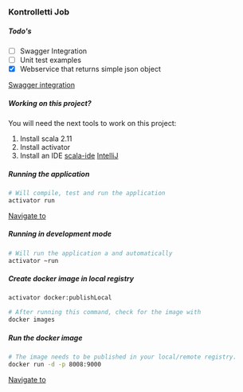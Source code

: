 ### Kontrolletti Job

##### Todo's
- [ ] Swagger Integration
- [ ] Unit test examples
- [x] Webservice that returns simple json object
  
[Swagger integration](https://github.com/swagger-api/swagger-core/tree/develop_scala-2.11/modules/swagger-play2)  



##### Working on this project?
You will need the next tools to work on this project:  
1. Install scala 2.11  
1. Install activator  
1. Install an IDE [scala-ide](http://scala-ide.org/) [IntelliJ](https://www.jetbrains.com/idea/features/scala.html)  




##### Running the application
```sh
# Will compile, test and run the application
activator run
```
[Navigate to](http://localhost:9000/v1/repositories)

##### Running in development mode
```sh
# Will run the application a and automatically 
activator ~run
```

##### Create docker image in local registry

```sh
activator docker:publishLocal

# After running this command, check for the image with
docker images
```
 
##### Run the docker image  

```sh
# The image needs to be published in your local/remote registry.
docker run -d -p 8008:9000
```  
[Navigate to](http://localhost:9000/v1/repositories)







